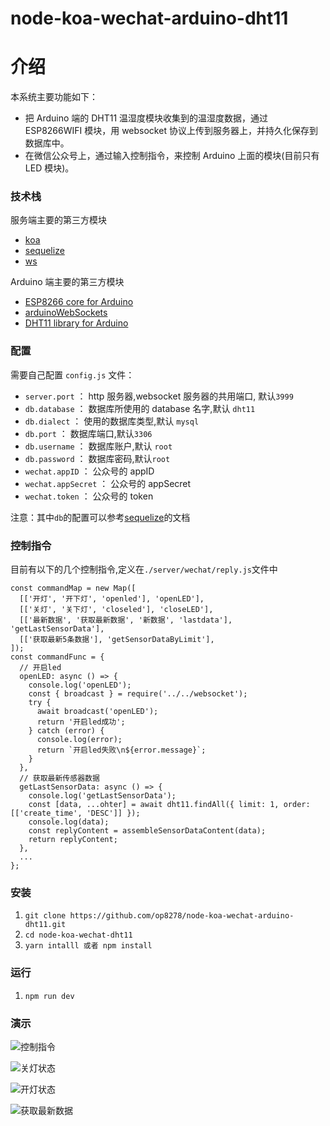 # node-koa-wechat-arduino-dht11

# 介绍

本系统主要功能如下：

* 把 Arduino 端的 DHT11 温湿度模块收集到的温湿度数据，通过 ESP8266WIFI 模块，用 websocket 协议上传到服务器上，并持久化保存到数据库中。
* 在微信公众号上，通过输入控制指令，来控制 Arduino 上面的模块(目前只有 LED 模块)。

### 技术栈

服务端主要的第三方模块

* [koa](https://github.com/koajs/koa)
* [sequelize](https://github.com/sequelize/sequelize)
* [ws](https://github.com/websockets/ws)

Arduino 端主要的第三方模块

* [ESP8266 core for Arduino](https://github.com/esp8266/Arduino)
* [arduinoWebSockets](https://github.com/Links2004/arduinoWebSockets)
* [DHT11 library for Arduino](https://github.com/adidax/dht11)

### 配置

需要自己配置 `config.js` 文件：

* `server.port` ： http 服务器,websocket 服务器的共用端口, 默认`3999`
* `db.database` ： 数据库所使用的 database 名字,默认 `dht11`
* `db.dialect` ： 使用的数据库类型,默认 `mysql`
* `db.port` ： 数据库端口,默认`3306`
* `db.username` ： 数据库账户,默认 `root`
* `db.password` ： 数据库密码,默认`root`
* `wechat.appID` ： 公众号的 appID
* `wechat.appSecret` ： 公众号的 appSecret
* `wechat.token` ： 公众号的 token

注意：其中`db`的配置可以参考[sequelize](https://github.com/sequelize/sequelize)的文档

### 控制指令

目前有以下的几个控制指令,定义在`./server/wechat/reply.js`文件中

```
const commandMap = new Map([
  [['开灯', '开下灯', 'openled'], 'openLED'],
  [['关灯', '关下灯', 'closeled'], 'closeLED'],
  [['最新数据', '获取最新数据', '新数据', 'lastdata'], 'getLastSensorData'],
  [['获取最新5条数据'], 'getSensorDataByLimit'],
]);
const commandFunc = {
  // 开启led
  openLED: async () => {
    console.log('openLED');
    const { broadcast } = require('../../websocket');
    try {
      await broadcast('openLED');
      return '开启led成功';
    } catch (error) {
      console.log(error);
      return `开启led失败\n${error.message}`;
    }
  },
  // 获取最新传感器数据
  getLastSensorData: async () => {
    console.log('getLastSensorData');
    const [data, ...ohter] = await dht11.findAll({ limit: 1, order: [['create_time', 'DESC']] });
    console.log(data);
    const replyContent = assembleSensorDataContent(data);
    return replyContent;
  },
  ...
};
```

### 安装

1.  `git clone https://github.com/op8278/node-koa-wechat-arduino-dht11.git`
2.  `cd node-koa-wechat-dht11`
3.  `yarn intalll 或者 npm install`

### 运行

1.  `npm run dev`

### 演示

![控制指令](https://github.com/op8278/node-koa-wechat-arduino-dht11/blob/master/img/控制指令.jpg)

![关灯状态](https://github.com/op8278/node-koa-wechat-arduino-dht11/blob/master/img/关灯状态.jpg)

![开灯状态](https://github.com/op8278/node-koa-wechat-arduino-dht11/blob/master/img/开灯状态.jpg)

![获取最新数据](https://github.com/op8278/node-koa-wechat-arduino-dht11/blob/master/img/获取最新数据.jpg)
